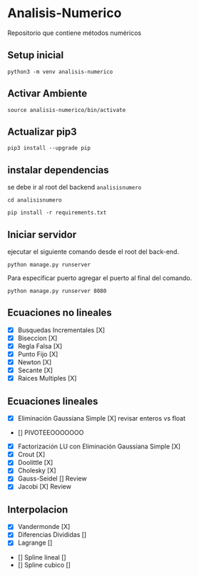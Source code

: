 # Analisis-Numerico
Repositorio que contiene métodos numéricos

## Setup inicial
``python3 -m venv analisis-numerico``
## Activar Ambiente
``source analisis-numerico/bin/activate``

## Actualizar pip3

``pip3 install --upgrade pip``

## instalar dependencias
se debe ir al root del backend `analisisnumero`

``cd analisisnumero``

``pip install -r requirements.txt``
## Iniciar servidor

ejecutar el siguiente comando desde el root del back-end.

``python manage.py runserver``

Para especificar puerto agregar el puerto al final del comando.

``python manage.py runserver 8080``

## Ecuaciones no lineales
- [X] Busquedas Incrementales [X]
- [X] Biseccion [X]
- [X] Regla Falsa [X]
- [X] Punto Fijo [X]
- [X] Newton [X]
- [X] Secante [X]
- [X] Raices Multiples [X]
## Ecuaciones lineales
- [X] Eliminación Gaussiana Simple [X] revisar enteros vs float
- [] PIVOTEEOOOOOOO
- [X] Factorización LU con Eliminación Gaussiana Simple [X]
- [X] Crout [X]
- [X] Doolittle [X]
- [X] Cholesky [X]
- [X] Gauss-Seidel [] Review
- [X] Jacobi [X] Review
## Interpolacion
- [X] Vandermonde [X]
- [X] Diferencias Divididas []
- [X] Lagrange []
- [] Spline lineal []
- [] Spline cubico []